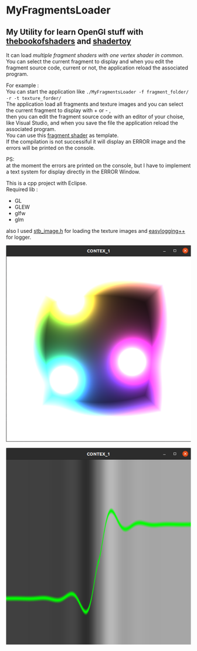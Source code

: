 # MyFragmentsLoader
My Utility for learn OpenGl stuff with [thebookofshaders](https://thebookofshaders.com/) and [shadertoy](https://www.shadertoy.com)
--------

It can load *multiple fragment shaders with one vertex shader in common*.   
You can select the current fragment to display and when you edit the fragment source code, current or not, the application reload the associated program.   

For example :   
You can start the application like ``./MyFragmentsLoader -f fragment_folder/ -r -t texture_forder/``  
The application load all fragments and texture images and you can select the current fragment to display with + or - ,   
then you can edit the fragment source code with an editor of your choise, like Visual Studio, and when you save the file the application reload the associated program.   
You can use this [fragment shader](https://github.com/musicrizz/MyFragmentsLoader/blob/main/example/fragment_template.glsl) as template.   
If the compilation is not successiful it will display an ERROR image and the errors will be printed on the console.   

PS:   
at the moment the errors are printed on the console, but I have to implement a text system for display directly in the ERROR Window.
   

This is a cpp project with Eclipse.  
Required lib :   
* GL
* GLEW
* glfw
* glm
   
also I used [stb_image.h](https://github.com/nothings/stb/blob/master/stb_image.h) for loading the texture images and [easylogging++](https://github.com/amrayn/easyloggingpp) for logger.





![todo](img.png)

![todo](img2.png)


